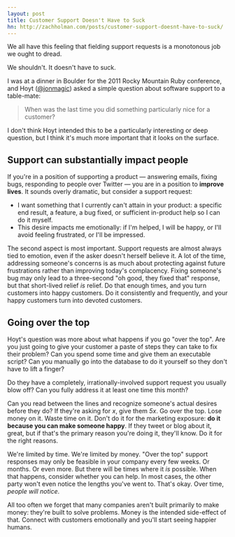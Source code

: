 ```yaml
---
layout: post
title: Customer Support Doesn't Have to Suck
hn: http://zachholman.com/posts/customer-support-doesnt-have-to-suck/
---
```


We all have this feeling that fielding support requests is a monotonous job we
ought to dread.

We shouldn't. It doesn't have to suck.

I was at a dinner in Boulder for the 2011 Rocky Mountain Ruby conference, and
Hoyt ([@jonmagic](http://twitter.com/jonmagic)) asked a simple question about
software support to a table-mate:

> When was the last time you did something particularly nice for a customer?

I don't think Hoyt intended this to be a particularly interesting or deep
question, but I think it's much more important that it looks on the surface.

## Support can substantially impact people

If you're in a position of supporting a product — answering emails, fixing
bugs, responding to people over Twitter — you are in a position to **improve
lives**. It sounds overly dramatic, but consider a support request:

- I want something that I currently can't attain in your product: a specific
  end result, a feature, a bug fixed, or sufficient in-product help so I can do
  it myself.
- This desire impacts me emotionally: if I'm helped, I will be happy, or I'll
  avoid feeling frustrated, or I'll be impressed.

The second aspect is most important. Support requests are almost always tied to
emotion, even if the asker doesn't herself believe it. A lot of the time,
addressing someone's concerns is as much about protecting against future
frustrations rather than improving today's complacency. Fixing someone's bug
may only lead to a three-second "oh good, they fixed that" response, but that
short-lived relief *is* relief. Do that enough times, and you turn customers
into happy customers. Do it consistently and frequently, and your happy
customers turn into devoted customers.

## Going over the top

Hoyt's question was more about what happens if you go "over the top". Are you
just going to give your customer a paste of steps they can take to fix their
problem? Can you spend some time and give them an executable script? Can you
manually go into the database to do it yourself so they don't have to lift a
finger?

Do they have a completely, irrationally-involved support request you usually
blow off? Can you fully address it at least one time this month?

Can you read between the lines and recognize someone's actual desires before
they do? If they're asking for *x*, give them *5x*. Go over the top. Lose money
on it. Waste time on it. Don't do it for the marketing exposure: **do it
because you can make someone happy**. If they tweet or blog about it, great,
but if that's the primary reason you're doing it, they'll know. Do it for the
right reasons.

We're limited by time. We're limited by money. "Over the top" support responses
may only be feasible in your company every few weeks. Or months. Or even more.
But there will be times where it *is* possible. When that happens, consider
whether you can help. In most cases, the other party won't even notice the
lengths you've went to. That's okay. Over time, *people will notice*.

All too often we forget that many companies aren't built primarily to make
money: they're built to solve problems. Money is the intended side-effect of
that. Connect with customers emotionally and you'll start seeing happier
humans.
